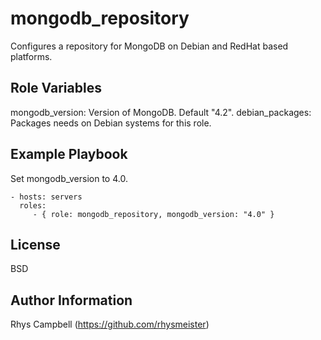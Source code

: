 mongodb_repository
==================

Configures a repository for MongoDB on Debian and RedHat based platforms.

Role Variables
--------------

mongodb_version: Version of MongoDB. Default "4.2".
debian_packages: Packages needs on Debian systems for this role.

Example Playbook
----------------

Set mongodb_version to 4.0.

    - hosts: servers
      roles:
         - { role: mongodb_repository, mongodb_version: "4.0" }

License
-------

BSD

Author Information
------------------

Rhys Campbell (https://github.com/rhysmeister)
